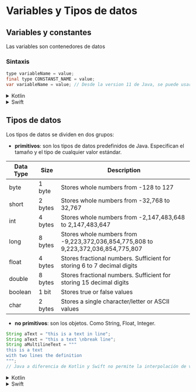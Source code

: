# Variables y Tipos de datos

## Variables y constantes
Las variables son contenedores de datos

### Sintaxis
````Java
type variableName = value;
final type CONSTANST_NAME = value;
var variableName = value; // Desde la version 11 de Java, se puede usar var y se infiere el tipo en tiempo de compilación.
````

<details>
  <summary>Kotlin</summary>
  Al crear variables se usa la palabra reservadas <code>var</code> y <code>val</code> para una propiedad que <b>no puede cambiar su valor</b>.
  <pre>var variableName: type = value 
val valueName: type = value </pre>
</details>
<details>
  <summary>Swift</summary>
  <pre>var variableName: type = value
let constantName: type = value </pre>
</details>

## Tipos de datos

Los tipos de datos se dividen en dos grupos:
- **primitivos**: son los tipos de datos predefinidos de Java. Especifican el tamaño y el tipo de cualquier valor estándar.

| Data Type |	Size    | Description |
| --------- | ------- | ----------- |
| byte      |	1 byte  |	Stores whole numbers from -128 to 127|
| short     |	2 bytes |	Stores whole numbers from -32,768 to 32,767 |
| int       |	4 bytes |	Stores whole numbers from -2,147,483,648 to 2,147,483,647 |
| long      |	8 bytes |	Stores whole numbers from -9,223,372,036,854,775,808 to 9,223,372,036,854,775,807 |
| float     |	4 bytes |	Stores fractional numbers. Sufficient for storing 6 to 7 decimal digits |
| double    |	8 bytes |	Stores fractional numbers. Sufficient for storing 15 decimal digits |
| boolean   |	1 bit   |	Stores true or false values |
| char      |	2 bytes |	Stores a single character/letter or ASCII values |

- **no primitivos**: son los objetos. Como String, Float, Integer.
````java
String aText = "this is a text in line";
String aText = "this a text \nbreak line";
String aMultilineText = """
this is a text
with two lines the definition
""";
// Java a diferencia de Kotlin y Swift no permite la interpolación de variables en cadenas de texto.
````

<details>
  <summary>Kotlin</summary>
  En Kotlin, los tipos de variables son decididos por su valor. Siendo posible especificar su tipo en el momento de su declaración.

  Los tipos de datos se dividen en diferentes grupos: <br>
  <code>Numbers</code>: Byte, Short, Int, Long, Float and Double<br>
  <code>Characters</code>: Char <br>
  <code>Booleans</code>: Boolean<br>
  <code>Strings</code>: String <br>

  <pre>
  // interpolación de string
  var firstName = "John"
  var lastName = "Doe"
  println("My name is $firstName $lastName")
  // Prints "My name is John Doe"
  </pre>
</details>
<details>
  <summary>Swift</summary>
  Swift provee soporte a tipos como: <br>
  <code>Int</code>: para enteros <br>
  <code>Double</code>: para numeros con punto flotante <br>
  <code>Bool</code>: puede contener <code>true</code> o <code>false</code> <br>
  <code>String</code>: almacena cadenas de texto

  <pre>
  // interpolación de string
  var word = "cafe"
  print("the number of characters in \(word) is \(word.count)")
  // Prints "the number of characters in cafe is 4"
  </pre>
</details>
